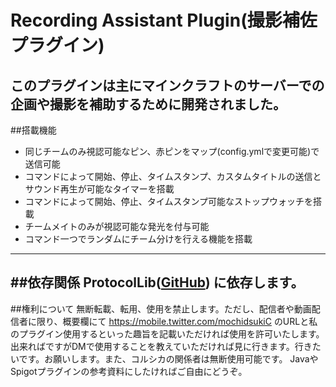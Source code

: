 # Recording Assistant Plugin(撮影補佐プラグイン)
このプラグインは主にマインクラフトのサーバーでの企画や撮影を補助するために開発されました。
---
##搭載機能
- 同じチームのみ視認可能なピン、赤ピンをマップ(config.ymlで変更可能)で送信可能
- コマンドによって開始、停止、タイムスタンプ、カスタムタイトルの送信とサウンド再生が可能なタイマーを搭載
- コマンドによって開始、停止、タイムスタンプ可能なストップウォッチを搭載
- チームメイトのみが視認可能な発光を付与可能
- コマンド一つでランダムにチーム分けを行える機能を搭載
---
##依存関係
ProtocolLib([GitHub](https://github.com/dmulloy2/ProtocolLib)) に依存します。
---
##権利について
無断転載、転用、使用を禁止します。ただし、配信者や動画配信者に限り、概要欄にて https://mobile.twitter.com/mochidsukiC のURLと私のプラグイン使用するといった趣旨を記載いただければ使用を許可いたします。出来ればですがDMで使用することを教えていただければ見に行きます。行きたいです。お願いします。また、コルシカの関係者は無断使用可能です。 
JavaやSpigotプラグインの参考資料にしたければご自由にどうぞ。
